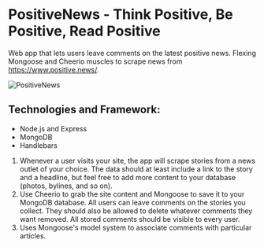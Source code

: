 # PositiveNews - Think Positive, Be Positive, Read Positive

Web app that lets users leave comments on the latest positive news. Flexing Mongoose and Cheerio muscles to scrape news from https://www.positive.news/. 

![PositiveNews]()

##  Technologies and Framework:
* Node.js and Express
* MongoDB
* Handlebars

1. Whenever a user visits your site, the app will scrape stories from a news outlet of your choice. The data should at least include a link to the story and a headline, but feel free to add more content to your database (photos, bylines, and so on).
2. Use Cheerio to grab the site content and Mongoose to save it to your MongoDB database.
All users can leave comments on the stories you collect. They should also be allowed to delete whatever comments they want removed. All stored comments should be visible to every user.
3. Uses Mongoose's model system to associate comments with particular articles.